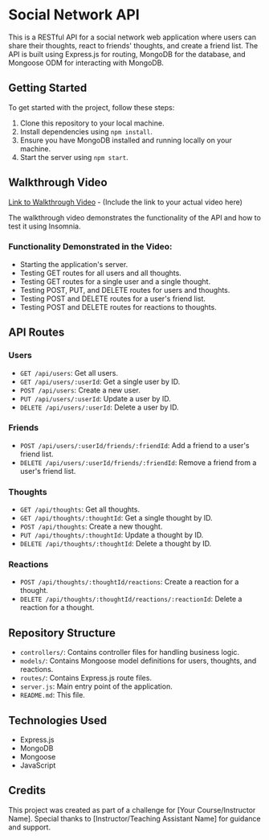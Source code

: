 # Social Network API

This is a RESTful API for a social network web application where users can share their thoughts, react to friends' thoughts, and create a friend list. The API is built using Express.js for routing, MongoDB for the database, and Mongoose ODM for interacting with MongoDB.

## Getting Started

To get started with the project, follow these steps:

1. Clone this repository to your local machine.
2. Install dependencies using `npm install`.
3. Ensure you have MongoDB installed and running locally on your machine.
4. Start the server using `npm start`.

## Walkthrough Video

[Link to Walkthrough Video](#) - (Include the link to your actual video here)

The walkthrough video demonstrates the functionality of the API and how to test it using Insomnia.

### Functionality Demonstrated in the Video:

- Starting the application's server.
- Testing GET routes for all users and all thoughts.
- Testing GET routes for a single user and a single thought.
- Testing POST, PUT, and DELETE routes for users and thoughts.
- Testing POST and DELETE routes for a user's friend list.
- Testing POST and DELETE routes for reactions to thoughts.

## API Routes

### Users

- `GET /api/users`: Get all users.
- `GET /api/users/:userId`: Get a single user by ID.
- `POST /api/users`: Create a new user.
- `PUT /api/users/:userId`: Update a user by ID.
- `DELETE /api/users/:userId`: Delete a user by ID.

### Friends

- `POST /api/users/:userId/friends/:friendId`: Add a friend to a user's friend list.
- `DELETE /api/users/:userId/friends/:friendId`: Remove a friend from a user's friend list.

### Thoughts

- `GET /api/thoughts`: Get all thoughts.
- `GET /api/thoughts/:thoughtId`: Get a single thought by ID.
- `POST /api/thoughts`: Create a new thought.
- `PUT /api/thoughts/:thoughtId`: Update a thought by ID.
- `DELETE /api/thoughts/:thoughtId`: Delete a thought by ID.

### Reactions

- `POST /api/thoughts/:thoughtId/reactions`: Create a reaction for a thought.
- `DELETE /api/thoughts/:thoughtId/reactions/:reactionId`: Delete a reaction for a thought.

## Repository Structure

- `controllers/`: Contains controller files for handling business logic.
- `models/`: Contains Mongoose model definitions for users, thoughts, and reactions.
- `routes/`: Contains Express.js route files.
- `server.js`: Main entry point of the application.
- `README.md`: This file.

## Technologies Used

- Express.js
- MongoDB
- Mongoose
- JavaScript

## Credits

This project was created as part of a challenge for [Your Course/Instructor Name]. Special thanks to [Instructor/Teaching Assistant Name] for guidance and support.

